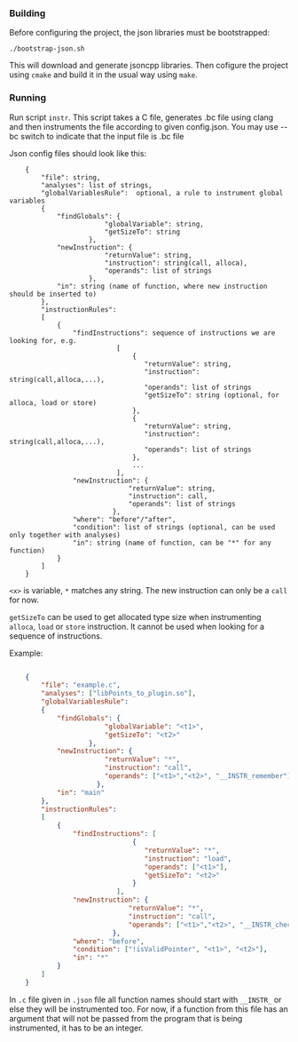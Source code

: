 ﻿### Building

Before configuring the project, the json libraries must be bootstrapped:
```
./bootstrap-json.sh
```

This will download and generate jsoncpp libraries. Then cofigure the project
using `cmake` and build it in the usual way using `make`.

### Running

Run script `instr`. This script takes a C file, generates .bc file using clang
and then instruments the file according to given config.json. You may use --bc
switch to indicate that the input file is .bc file

Json config files should look like this:
```
    {
		"file": string,
		"analyses": list of strings,
		"globalVariablesRule": 	optional, a rule to instrument global variables
		{
			"findGlobals": {
					 	"globalVariable": string,
						"getSizeTo": string
					},
			"newInstruction": {
						"returnValue": string,
						"instruction": string(call, alloca),
						"operands": list of strings
					},
			"in": string (name of function, where new instruction should be inserted to)
		},
		"instructionRules":
		[
			{
				"findInstructions": sequence of instructions we are looking for, e.g.
						   [
							   {
							      "returnValue": string,
							      "instruction": string(call,alloca,...),
							      "operands": list of strings
							      "getSizeTo": string (optional, for alloca, load or store)
							   },
							   {
							      "returnValue": string,
							      "instruction": string(call,alloca,...),
							      "operands": list of strings
							   },
							   ...
						   ],
				"newInstruction": {
						      "returnValue": string,
						      "instruction": call,
						      "operands": list of strings
						  },
				"where": "before"/"after",
				"condition": list of strings (optional, can be used only together with analyses)
				"in": string (name of function, can be "*" for any function)
			}
		]
    }
```

`<x>` is variable, `*` matches any string. The new instruction can only be a `call` for now. 

`getSizeTo` can be used to get allocated type size when instrumenting `alloca`, `load` or `store`  instruction. It cannot be used when looking for a sequence of instructions.

Example:
```json

    {
		"file": "example.c",
		"analyses": ["libPoints_to_plugin.so"],
		"globalVariablesRule": 	
		{
			"findGlobals": {
						"globalVariable": "<t1>",
						"getSizeTo": "<t2>"
					},
			"newInstruction": {
						"returnValue": "*",
						"instruction": "call",
						"operands": ["<t1>","<t2>", "__INSTR_remember"]
					  },
			"in": "main"
		},
		"instructionRules":
		[
			{
				"findInstructions": [
							   {
								  "returnValue": "*",
								  "instruction": "load",
								  "operands": ["<t1>"],
								  "getSizeTo": "<t2>"
							   }
						   ],
				"newInstruction": {
						      "returnValue": "*",
						      "instruction": "call",
						      "operands": ["<t1>","<t2>", "__INSTR_check_load_store"]
						  },
				"where": "before",
				"condition": ["!isValidPointer", "<t1>", "<t2>"],
				"in": "*"
			}
		]
    }
```

In `.c` file given in `.json` file all function names should start with `__INSTR_` or else they will be instrumented too. For now, if a function from this file has an argument that will not be passed from the program that is being instrumented, it has to be an integer.

